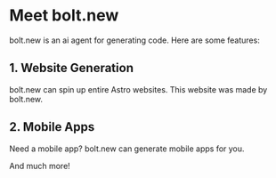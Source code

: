 # Meet bolt.new

bolt.new is an ai agent for generating code. Here are some features:

## 1. Website Generation

bolt.new can spin up entire Astro websites. This website was made by bolt.new.

## 2. Mobile Apps

Need a mobile app? bolt.new can generate mobile apps for you.

And much more!
